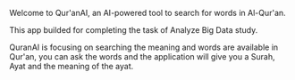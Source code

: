 Welcome to Qur'anAI, an AI-powered tool to search for words in Al-Qur'an.

This app builded for completing the task of Analyze Big Data study.

QuranAI is focusing on searching the meaning and words are available in Qur'an, you can ask the words and the application will give you a Surah, Ayat and the meaning of the ayat.
